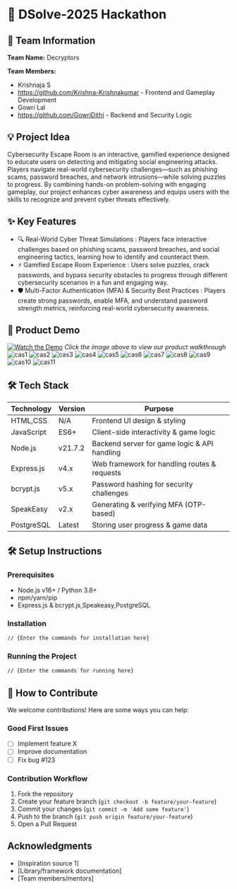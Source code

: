 # 🚀 DSolve-2025 Hackathon

## 👥 Team Information
**Team Name:** Decryptors

**Team Members:**
- Krishnaja S
- https://github.com/Krishna-Krishnakumar - Frontend and Gameplay Development
- Gowri Lal
- https://github.com/GowriDithi - Backend and Security Logic

## 💡 Project Idea
Cybersecurity Escape Room is an interactive, gamified experience designed to educate users on detecting and mitigating social engineering attacks. Players navigate real-world cybersecurity challenges—such as phishing scams, password breaches, and network intrusions—while solving puzzles to progress. By combining hands-on problem-solving with engaging gameplay, our project enhances cyber awareness and equips users with the skills to recognize and prevent cyber threats effectively.

## ✨ Key Features
- 🔍 Real-World Cyber Threat Simulations : Players face interactive challenges based on phishing scams, password breaches, and social engineering tactics, learning how to identify and counteract them.
- ⚡ Gamified Escape Room Experience : Users solve puzzles, crack passwords, and bypass security obstacles to progress through different cybersecurity scenarios in a fun and engaging way.
- 🛡️ Multi-Factor Authentication (MFA) & Security Best Practices : Players create strong passwords, enable MFA, and understand password strength metrics, reinforcing real-world cybersecurity awareness.

## 🎥 Product Demo
[![Watch the Demo](https://via.placeholder.com/300x200?text=Click+for+Demo+Video)](https://youtube.com/link-to-video)
*Click the image above to view our product walkthrough*
![cas1](https://github.com/user-attachments/assets/11b37f0d-9427-40b6-9fd7-556def285cc1)
![cas2](https://github.com/user-attachments/assets/a3b07492-c64e-405a-a5cc-bb6628531879)
![cas3](https://github.com/user-attachments/assets/65571977-23cd-4859-8a5d-66e4ce982306)
![cas4](https://github.com/user-attachments/assets/8203174f-c061-458d-bb7c-c50621f735b0)
![cas5](https://github.com/user-attachments/assets/380ddd3a-fa91-4a2f-be3b-40dc1db68122)
![cas6](https://github.com/user-attachments/assets/efd8c4e1-b633-4f27-abef-f88024d5cb25)
![cas7](https://github.com/user-attachments/assets/5e17d477-d0e2-4728-8b43-888ba1edae24)
![cas8](https://github.com/user-attachments/assets/e9f177a6-2d1a-4345-8d4c-172ec2238eb4)
![cas9](https://github.com/user-attachments/assets/67917850-8077-4043-938b-a28e51af08ea)
![cas10](https://github.com/user-attachments/assets/67ec1da0-7e96-4ab4-8047-1aabe0c8c562)
![cas11](https://github.com/user-attachments/assets/82db0122-6e00-4b2f-928c-5e83ad96cec4)












## 🛠️ Tech Stack
| Technology | Version |                  Purpose                      |
|------------|---------|-----------------------------------------------|
| HTML,CSS   | N/A     |  Frontend UI design & styling                 |
| JavaScript | ES6+    |  Client-side interactivity & game logic       |
| Node.js    | v21.7.2 |  Backend server for game logic & API handling |
| Express.js | v4.x    |  Web framework for handling routes & requests |
| bcrypt.js  | v5.x    |  Password hashing for security challenges     |
| SpeakEasy  | v2.x    |  Generating & verifying MFA (OTP-based)       |
| PostgreSQL | Latest  |  Storing user progress & game data            |

## 🛠️ Setup Instructions

### Prerequisites
- Node.js v16+ / Python 3.8+
- npm/yarn/pip
- Express.js & bcrypt.js,Speakeasy,PostgreSQL

### Installation
```bash
// {Enter the commands for installation here}
```

### Running the Project
```bash
// {Enter the commands for running here}
```

## 🤝 How to Contribute
We welcome contributions! Here are some ways you can help:

### Good First Issues
- [ ] Implement feature X
- [ ] Improve documentation
- [ ] Fix bug #123

### Contribution Workflow
1. Fork the repository
2. Create your feature branch (`git checkout -b feature/your-feature`)
3. Commit your changes (`git commit -m 'Add some feature'`)
4. Push to the branch (`git push origin feature/your-feature`)
5. Open a Pull Request


## Acknowledgments
- [Inspiration source 1]
- [Library/framework documentation]
- [Team members/mentors]
